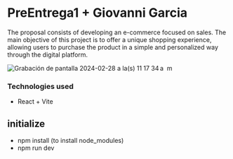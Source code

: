 # PreEntrega1 + Giovanni Garcia

The proposal consists of developing an e-commerce focused on sales. The main objective of this project is to offer a unique shopping experience, allowing users to purchase the product in a simple and personalized way through the digital platform.


![Grabación de pantalla 2024-02-28 a la(s) 11 17 34 a  m](https://github.com/giovannigm/PreEntrega1/assets/58411051/c61d7f57-0f29-4098-abda-31c43bfc9fc2)



### Technologies used
- React + Vite


## initialize
- npm install (to install node_modules)
- npm run dev 
